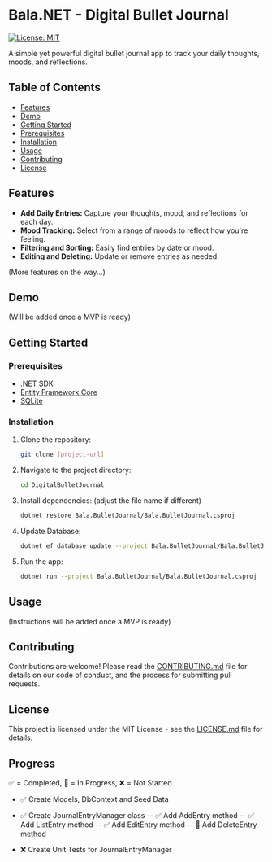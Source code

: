 # Bala.NET - Digital Bullet Journal

[![License: MIT](https://img.shields.io/badge/License-MIT-yellow.svg)](https://opensource.org/licenses/MIT)

A simple yet powerful digital bullet journal app to track your daily thoughts, moods, and reflections.

## Table of Contents

- [Features](#features)
- [Demo](#demo)
- [Getting Started](#getting-started)
- [Prerequisites](#prerequisites)
- [Installation](#installation)
- [Usage](#usage)
- [Contributing](#contributing)
- [License](#license)

## Features

- **Add Daily Entries:** Capture your thoughts, mood, and reflections for each day.
- **Mood Tracking:** Select from a range of moods to reflect how you're feeling.
- **Filtering and Sorting:** Easily find entries by date or mood.
- **Editing and Deleting:** Update or remove entries as needed.

(More features on the way...)

## Demo

(Will be added once a MVP is ready)

## Getting Started

### Prerequisites

- [.NET SDK](https://dotnet.microsoft.com/download)
- [Entity Framework Core](https://docs.microsoft.com/en-us/ef/core/)
- [SQLite](https://www.sqlite.org/index.html)

### Installation

1. Clone the repository:

   ```bash
   git clone [project-url]
   ```

2. Navigate to the project directory:

   ```bash
   cd DigitalBulletJournal
   ```

3. Install dependencies: (adjust the file name if different)

   ```bash
   dotnet restore Bala.BulletJournal/Bala.BulletJournal.csproj
   ```

4. Update Database:

   ```bash
   dotnet ef database update --project Bala.BulletJournal/Bala.BulletJournal.csproj
   ```

5. Run the app:

   ```bash
   dotnet run --project Bala.BulletJournal/Bala.BulletJournal.csproj
   ```

## Usage

(Instructions will be added once a MVP is ready)

## Contributing

Contributions are welcome! Please read the [CONTRIBUTING.md](CONTRIBUTING.md) file for details on our code of conduct, and the process for submitting pull requests.

## License

This project is licensed under the MIT License - see the [LICENSE.md](LICENSE.md) file for details.

## Progress

✅ = Completed, 🚧 = In Progress, ❌ = Not Started

- ✅ Create Models, DbContext and Seed Data
- ✅ Create JournalEntryManager class
-- ✅ Add AddEntry method
-- ✅ Add ListEntry method
-- ✅ Add EditEntry method
-- 🚧 Add DeleteEntry method

- ❌ Create Unit Tests for JournalEntryManager
